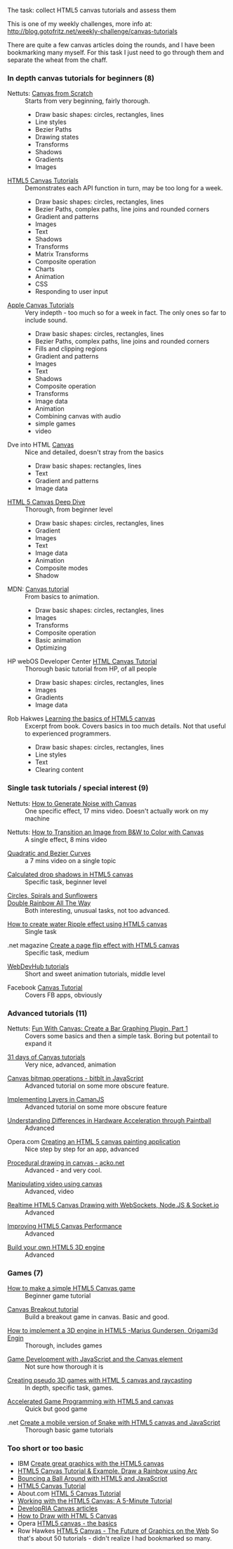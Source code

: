 The task: collect HTML5 canvas tutorials and assess them

This is one of my weekly challenges, more info at: http://blog.gotofritz.net/weekly-challenge/canvas-tutorials


There are quite a few canvas articles doing the rounds, and I have been bookmarking many myself. For this task I just need to go through them and separate the wheat from the chaff. 
### In depth canvas tutorials for beginners (8)

<dl>
  <dt style="width:auto;">
    Nettuts: <a href="http://net.tutsplus.com/sessions/canvas-from-scratch/" title="[new window] Canvas from Scratch | Nettuts+" target="_blank">Canvas from Scratch</a>
  </dt>
  
  <dd style="clear:both; width:auto; margin-bottom: 1em;">
    Starts from very beginning, fairly thorough. <ul>
      <li>
        Draw basic shapes: circles, rectangles, lines
      </li>
      <li>
        Line styles
      </li>
      <li>
        Bezier Paths
      </li>
      <li>
        Drawing states
      </li>
      <li>
        Transforms
      </li>
      <li>
        Shadows
      </li>
      <li>
        Gradients
      </li>
      <li>
        Images
      </li>
    </ul>
  </dd>
  
  <dt style="width:auto;">
    <a href="http://www.html5canvastutorials.com/tutorials/html5-canvas-tutorials-introduction/" title="[new window] HTML5 Canvas Basic Tutorials Introduction" target="_blank">HTML5 Canvas Tutorials</a>
  </dt>
  
  <dd style="clear:both; width:auto; margin-bottom: 1em;">
    Demonstrates each API function in turn, may be too long for a week. <ul>
      <li>
        Draw basic shapes: circles, rectangles, lines
      </li>
      <li>
        Bezier Paths, complex paths, line joins and rounded corners
      </li>
      <li>
        Gradient and patterns
      </li>
      <li>
        Images
      </li>
      <li>
        Text
      </li>
      <li>
        Shadows
      </li>
      <li>
        Transforms
      </li>
      <li>
        Matrix Transforms
      </li>
      <li>
        Composite operation
      </li>
      <li>
        Charts
      </li>
      <li>
        Animation
      </li>
      <li>
        CSS
      </li>
      <li>
        Responding to user input
      </li>
    </ul>
  </dd>
  
  <dt style="width:auto;">
    <a href="http://developer.apple.com/library/safari/#documentation/AudioVideo/Conceptual/HTML-canvas-guide/Introduction/Introduction.html#//apple_ref/doc/uid/TP40010542-CH1-SW1" title="[new window] Safari HTML5 Canvas Guide: About Canvas" target="_blank">Apple Canvas Tutorials</a>
  </dt>
  
  <dd style="clear:both; width:auto; margin-bottom: 1em;">
    Very indepth - too much so for a week in fact. The only ones so far to include sound. <ul>
      <li>
        Draw basic shapes: circles, rectangles, lines
      </li>
      <li>
        Bezier Paths, complex paths, line joins and rounded corners
      </li>
      <li>
        Fills and clipping regions
      </li>
      <li>
        Gradient and patterns
      </li>
      <li>
        Images
      </li>
      <li>
        Text
      </li>
      <li>
        Shadows
      </li>
      <li>
        Composite operation
      </li>
      <li>
        Transforms
      </li>
      <li>
        Image data
      </li>
      <li>
        Animation
      </li>
      <li>
        Combining canvas with audio
      </li>
      <li>
        simple games
      </li>
      <li>
        video
      </li>
    </ul>
  </dd>
  
  <dt style="width:auto;">
    Dve into HTML <a href="http://diveintohtml5.ep.io//canvas.html#divingin" title="[new window] Canvas - Dive Into HTML5" target="_blank">Canvas</a>
  </dt>
  
  <dd style="clear:both; width:auto; margin-bottom: 1em;">
    Nice and detailed, doesn't stray from the basics <ul>
      <li>
        Draw basic shapes: rectangles, lines
      </li>
      <li>
        Text
      </li>
      <li>
        Gradient and patterns
      </li>
      <li>
        Image data
      </li>
    </ul>
  </dd>
  
  <dt style="width:auto;">
    <a href="http://projects.joshy.org/presentations/HTML/CanvasDeepDive/presentation.html" title="[new window] HTML 5 Canvas Deep Dive" target="_blank">HTML 5 Canvas Deep Dive</a>
  </dt>
  
  <dd style="clear:both; width:auto; margin-bottom: 1em;">
    Thorough, from beginner level <ul>
      <li>
        Draw basic shapes: circles, rectangles, lines
      </li>
      <li>
        Gradient
      </li>
      <li>
        Images
      </li>
      <li>
        Text
      </li>
      <li>
        Image data
      </li>
      <li>
        Animation
      </li>
      <li>
        Composite modes
      </li>
      <li>
        Shadow
      </li>
    </ul>
  </dd>
  
  <dt style="width:auto;">
    MDN: <a href="https://developer.mozilla.org/en/Canvas_tutorial" title="[new window] Canvas tutorial - MDN" target="_blank">Canvas tutorial</a>
  </dt>
  
  <dd style="clear:both; width:auto; margin-bottom: 1em;">
    From basics to animation. <ul>
      <li>
        Draw basic shapes: circles, rectangles, lines
      </li>
      <li>
        Images
      </li>
      <li>
        Transforms
      </li>
      <li>
        Composite operation
      </li>
      <li>
        Basic animation
      </li>
      <li>
        Optimizing
      </li>
    </ul>
  </dd>
  
  <dt style="width:auto;">
    HP webOS Developer Center <a href="https://developer.palm.com/content/resources/develop/html_canvas_tutorial.html" title="[new window] HTML Canvas Tutorial - HP webOS Developer Center" target="_blank">HTML Canvas Tutorial</a>
  </dt>
  
  <dd style="clear:both; width:auto; margin-bottom: 1em;">
    Thorough basic tutorial from HP, of all people <ul>
      <li>
        Draw basic shapes: circles, rectangles, lines
      </li>
      <li>
        Images
      </li>
      <li>
        Gradients
      </li>
      <li>
        Image data
      </li>
    </ul>
  </dd>
  
  <dt style="width:auto;">
    Rob Hakwes <a href="http://www.netmagazine.com/tutorials/learning-basics-html5-canvas" title="[new window] Learning the basics of HTML5 canvas | Tutorial | .net magazine" target="_blank">Learning the basics of HTML5 canvas</a>
  </dt>
  
  <dd style="clear:both; width:auto; margin-bottom: 1em;">
    Excerpt from book. Covers basics in too much details. Not that useful to experienced programmers. <ul>
      <li>
        Draw basic shapes: circles, rectangles, lines
      </li>
      <li>
        Line styles
      </li>
      <li>
        Text
      </li>
      <li>
        Clearing content
      </li>
    </ul>
  </dd>
</dl>

### Single task tutorials / special interest (9)

<dl>
  <dt style="width:auto;">
    Nettuts: <a href="http://net.tutsplus.com/tutorials/javascript-ajax/how-to-generate-noise-with-canvas/" title="[new window] How to Generate Noise with Canvas | Nettuts+" target="_blank">How to Generate Noise with Canvas</a>
  </dt>
  
  <dd style="clear:both; width:auto; margin-bottom: 1em;">
    One specific effect, 17 mins video. Doesn't actually work on my machine
  </dd>
  
  <dt style="width:auto;">
    Nettuts: <a href="http://net.tutsplus.com/tutorials/javascript-ajax/how-to-transition-an-image-from-bw-to-color-with-canvas/" title="[new window] How to Transition an Image from B&W to Color with Canvas | Nettuts+" target="_blank">How to Transition an Image from B&W to Color with Canvas</a>
  </dt>
  
  <dd style="clear:both; width:auto; margin-bottom: 1em;">
    A single effect, 8 mins video
  </dd>
  
  <dt style="width:auto;">
    <a href="http://thinkvitamin.com/code/html5/html5-canvas-tutorial/" title="[new window] HTML5 Canvas Tutorial | Think Vitamin" target="_blank">Quadratic and Bezier Curves</a>
  </dt>
  
  <dd style="clear:both; width:auto; margin-bottom: 1em;">
    a 7 mins video on a single topic
  </dd>
  
  <dt style="width:auto;">
    <a href="http://hacks.mozilla.org/2011/08/calculated-drop-shadows-in-html5-canvas/?utm_source=html5weekly&utm_medium=email" title="[new window] Calculated drop shadows in HTML5 canvas ? Mozilla Hacks â€“ the Web developer blog" target="_blank">Calculated drop shadows in HTML5 canvas</a>
  </dt>
  
  <dd style="clear:both; width:auto; margin-bottom: 1em;">
    Specific task, beginner level
  </dd>
  
  <dt style="width:auto;">
    <a href="http://www.krazydad.com/tutorials/circles/" title="[new window] Circles, Spirals and Sunflowers" target="_blank">Circles, Spirals and Sunflowers</a>
  </dt>
  
  <dt style="width:auto;">
    <a href="http://www.krazydad.com/tutorials/rainbow/" title="[new window] Double Rainbow All The Way" target="_blank">Double Rainbow All The Way</a>
  </dt>
  
  <dd style="clear:both; width:auto; margin-bottom: 1em;">
    Both interesting, unusual tasks, not too advanced.
  </dd>
  
  <dt style="width:auto;">
    <a href="http://www.script-tutorials.com/how-to-create-water-drops-effect-using-html5-canvas/" title="[new window] How to create water Ripple effect using HTML5 canvas â€“ Script Tutorials" target="_blank">How to create water Ripple effect using HTML5 canvas</a>
  </dt>
  
  <dd style="clear:both; width:auto; margin-bottom: 1em;">
    Single task
  </dd>
  
  <dt style="width:auto;">
    .net magazine <a href="http://www.netmagazine.com/tutorials/create-page-flip-effect-html5-canvas" title="[new window] Create a page flip effect with HTML5 canvas | Tutorial | .net magazine" target="_blank">Create a page flip effect with HTML5 canvas</a>
  </dt>
  
  <dd style="clear:both; width:auto; margin-bottom: 1em;">
    Specific task, medium
  </dd>
  
  <dt style="width:auto;">
    <a href="http://www.webdevhub.net/category/html-5/canvas" title="[new window] Canvas | WebDevHub" target="_blank">WebDevHub tutorials</a>
  </dt>
  
  <dd style="clear:both; width:auto; margin-bottom: 1em;">
    Short and sweet animation tutorials, middle level
  </dd>
  
  <dt style="width:auto;">
    Facebook <a href="http://developers.facebook.com/docs/appsonfacebook/tutorial/" title="[new window] Canvas Tutorial - Facebook developers" target="_blank">Canvas Tutorial</a>
  </dt>
  
  <dd style="clear:both; width:auto; margin-bottom: 1em;">
    Covers FB apps, obviously
  </dd>
</dl>

### Advanced tutorials (11)

<dl>
  <dt style="width:auto;">
    Nettuts: <a href="http://net.tutsplus.com/tutorials/javascript-ajax/fun-with-canvas-create-a-jquery-graph-plugin/" title="[new window] Fun With Canvas: Create a Bar Graphing Plugin, Part 1 | Nettuts+" target="_blank">Fun With Canvas: Create a Bar Graphing Plugin, Part 1</a>
  </dt>
  
  <dd style="clear:both; width:auto; margin-bottom: 1em;">
    Covers some basics and then a simple task. Boring but potentail to expand it
  </dd>
  
  <dt style="width:auto;">
    <a href="http://creativejs.com/2011/08/31-days-of-canvas-tutorials/" title="[new window] 31 days of Canvas tutorials | CreativeJS" target="_blank">31 days of Canvas tutorials</a>
  </dt>
  
  <dd style="clear:both; width:auto; margin-bottom: 1em;">
    Very nice, advanced, animation
  </dd>
  
  <dt style="width:auto;">
    <a href="http://www.i-programmer.info/programming/graphics-and-imaging/2078-canvas-bitmap-operations-bitblt-in-javascript.html" title="[new window] Canvas bitmap operations - bitblt in JavaScript" target="_blank">Canvas bitmap operations - bitblt in JavaScript</a>
  </dt>
  
  <dd style="clear:both; width:auto; margin-bottom: 1em;">
    Advanced tutorial on some more obscure feature.
  </dd>
  
  <dt style="width:auto;">
    <a href="http://blog.meltingice.net/programming/implementing-layers-camanjs/" title="[new window] Implementing Layers in CamanJS | MeltingIce Blog" target="_blank">Implementing Layers in CamanJS</a>
  </dt>
  
  <dd style="clear:both; width:auto; margin-bottom: 1em;">
    Advanced tutorial on some more obscure feature
  </dd>
  
  <dt style="width:auto;">
    <a href="http://blogs.msdn.com/b/ie/archive/2011/04/26/understanding-differences-in-hardware-acceleration-through-paintball.aspx" title="[new window] Understanding Differences in Hardware Acceleration through Paintball - IEBlog - Site Home - MSDN Blogs" target="_blank">Understanding Differences in Hardware Acceleration through Paintball</a>
  </dt>
  
  <dd style="clear:both; width:auto; margin-bottom: 1em;">
    Advanced
  </dd>
  
  <dt style="width:auto;">
    Opera.com <a href="http://dev.opera.com/articles/view/html5-canvas-painting/" title="[new window] Creating an HTML 5 canvas painting application - Dev.Opera" target="_blank">Creating an HTML 5 canvas painting application</a>
  </dt>
  
  <dd style="clear:both; width:auto; margin-bottom: 1em;">
    Nice step by step for an app, advanced
  </dd>
  
  <dt style="width:auto;">
    <a href="http://acko.net/blog/js1k-demo-the-making-of" title="[new window] My JS1K Demo - The Making Of | Steven Wittens - Acko.net" target="_blank">Procedural drawing in canvas - acko.net</a>
  </dt>
  
  <dd style="clear:both; width:auto; margin-bottom: 1em;">
    Advanced - and very cool.
  </dd>
  
  <dt style="width:auto;">
    <a href="https://developer.mozilla.org/En/Manipulating_video_using_canvas" title="[new window] Manipulating video using canvas - MDN" target="_blank">Manipulating video using canvas</a>
  </dt>
  
  <dd style="clear:both; width:auto; margin-bottom: 1em;">
    Advanced, video
  </dd>
  
  <dt style="width:auto;">
    <a href="http://wesbos.com/html5-canvas-websockets-nodejs/" title="[new window] HTML5 Canvas Drawing with WebSockets, Node.JS & Socket.io | Wes Bos" target="_blank">Realtime HTML5 Canvas Drawing with WebSockets, Node.JS & Socket.io</a>
  </dt>
  
  <dd style="clear:both; width:auto; margin-bottom: 1em;">
    Advanced
  </dd>
  
  <dt style="width:auto;">
    <a href="http://www.html5rocks.com/en/tutorials/canvas/performance/" title="[new window] HTML5 Rocks - Improving HTML5 Canvas Performance" target="_blank">Improving HTML5 Canvas Performance</a>
  </dt>
  
  <dd style="clear:both; width:auto; margin-bottom: 1em;">
    Advanced
  </dd>
  
  <dt style="width:auto;">
    <a href="http://www.netmagazine.com/tutorials/build-your-own-html5-3d-engine" title="[new window] Build your own HTML5 3D engine | Tutorial | .net magazine" target="_blank">Build your own HTML5 3D engine</a>
  </dt>
  
  <dd style="clear:both; width:auto; margin-bottom: 1em;">
    Advanced
  </dd>
</dl>

### Games (7)

<dl>
  <dt style="width:auto;">
    <a href="http://www.lostdecadegames.com/how-to-make-a-simple-html5-canvas-game/?utm_source=html5weekly&utm_medium=email" title="[new window] How to make a simple HTML5 Canvas game : Lost Decade Games" target="_blank">How to make a simple HTML5 Canvas game</a>
  </dt>
  
  <dd style="clear:both; width:auto; margin-bottom: 1em;">
    Beginner game tutorial
  </dd>
  
  <dt style="width:auto;">
    <a href="http://billmill.org/static/canvastutorial/index.html" title="[new window] Canvas Tutorial - Introduction" target="_blank">Canvas Breakout tutorial</a>
  </dt>
  
  <dd style="clear:both; width:auto; margin-bottom: 1em;">
    Build a breakout game in canvas. Basic and good.
  </dd>
  
  <dt style="width:auto;">
    <a href="http://vimeo.com/channels/ogs#31129124" title="[new window] onGameStart on Vimeo" target="_blank">How to implement a 3D engine in HTML5 -Marius Gundersen, Origami3d Engin</a>
  </dt>
  
  <dd style="clear:both; width:auto; margin-bottom: 1em;">
    Thorough, includes games
  </dd>
  
  <dt style="width:auto;">
    <a href="http://www.brighthub.com/hubfolio/matthew-casperson/blog/archive/2009/06/29/game-development-with-javascript-and-the-canvas-element.aspx" title="[new window] Game Development with JavaScript and the Canvas element â€“ Matthew Casperson's Blog at the Hubfolio on Bright Hub" target="_blank">Game Development with JavaScript and the Canvas element</a>
  </dt>
  
  <dd style="clear:both; width:auto; margin-bottom: 1em;">
    Not sure how thorough it is
  </dd>
  
  <dt style="width:auto;">
    <a href="http://dev.opera.com/articles/view/creating-pseudo-3d-games-with-html-5-can-1/" title="[new window] Creating pseudo 3D games with HTML 5 canvas and raycasting - Dev.Opera" target="_blank">Creating pseudo 3D games with HTML 5 canvas and raycasting</a>
  </dt>
  
  <dd style="clear:both; width:auto; margin-bottom: 1em;">
    In depth, specific task, games.
  </dd>
  
  <dt style="width:auto;">
    <a href="http://www.felinesoft.com/blog/index.php/2010/09/accelerated-game-programming-with-html5-and-canvas/" title="[new window] Accelerated Game Programming with HTML5 and canvas | FelineSoft Blog" target="_blank">Accelerated Game Programming with HTML5 and canvas</a>
  </dt>
  
  <dd style="clear:both; width:auto; margin-bottom: 1em;">
    Quick but good game
  </dd>
  
  <dt style="width:auto;">
    .net <a href="http://www.netmagazine.com/tutorials/create-mobile-version-snake-html5-canvas-and-javascript" title="[new window] Create a mobile version of Snake with HTML5 canvas and JavaScript | Tutorial | .net magazine" target="_blank">Create a mobile version of Snake with HTML5 canvas and JavaScript</a>
  </dt>
  
  <dd style="clear:both; width:auto; margin-bottom: 1em;">
    Thorough basic game tutorials
  </dd>
</dl>

### Too short or too basic

*   IBM <a href="http://www.ibm.com/developerworks/web/library/wa-html5canvas/index.html?cmp=dw&cpb=dwwdv&ct=dwgra&cr=twitter&ccy=zz&csr=dehtml5canvas" title="[new window] Create great graphics with the HTML5 canvas" target="_blank">Create great graphics with the HTML5 canvas</a>
*   <a href="http://ask.amoeba.co.in/html5-canvas-tutorial-example-draw-a-rainbow-using-arc/" title="[new window] Amoeba Solution Kiosk Â» HTML5 Canvas Tutorial & Example. Draw a Rainbow using Arc." target="_blank">HTML5 Canvas Tutorial & Example. Draw a Rainbow using Arc</a>
*   <a href="http://sixrevisions.com/html/bouncing-a-ball-around-with-html5-and-javascript/" title="[new window] Bouncing a Ball Around with HTML5 and JavaScript" target="_blank">Bouncing a Ball Around with HTML5 and JavaScript</a>
*   <a href="http://www.coursesweb.net/html/html5-canvas_t" title="[new window] HTM5 canvas Tutorial" target="_blank">HTML5 Canvas Tutorial</a>
*   About.com <a href="http://webdesign.about.com/od/html5tags/a/html5-canvas-tutorial.htm" title="[new window] HTML 5 Canvas Tutorial - How to Use the HTML 5 Tag CANVAS" target="_blank">HTML 5 Canvas Tutorial</a>
*   <a href="http://visualstudiomagazine.com/articles/2011/12/01/working-with-the-html5-canvas.aspx" title="[new window] Working with the HTML5 Canvas: A 5-Minute Tutorial -- Visual Studio Magazine" target="_blank">Working with the HTML5 Canvas: A 5-Minute Tutorial</a>
*   <a href="http://www.developria.com/cgi-bin/mt/mt-search.cgi?IncludeBlogs=1&tag=canvas&limit=20" title="[new window] DevelopRIA: Search Results" target="_blank">DevelopRIA Canvas articles</a>
*   <a href="http://thinkvitamin.com/code/how-to-draw-with-html-5-canvas/" title="[new window] How to Draw with HTML 5 Canvas | Think Vitamin" target="_blank">How to Draw with HTML 5 Canvas</a>
*   Opera <a href="http://dev.opera.com/articles/view/html-5-canvas-the-basics/" title="[new window] HTML5 canvas - the basics - Dev.Opera" target="_blank">HTML5 canvas - the basics</a>
*   Row Hawkes <a href="http://www.slideshare.net/robhawkes/html5-canvas-the-future-of-graphics-on-the-web" title="[new window] HTML5 Canvas - The Future of Graphics on the Web" target="_blank">HTML5 Canvas - The Future of Graphics on the Web</a> So that's about 50 tutorials - didn't realize I had bookmarked so many.
